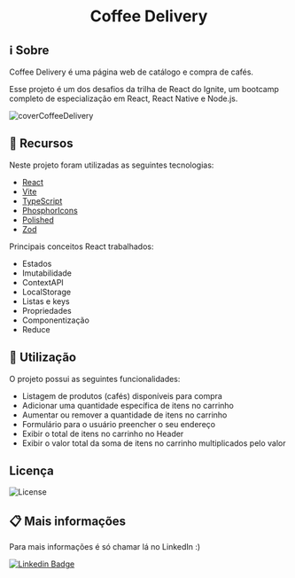 <h1 align="center"> 
	Coffee Delivery
</h1>

## ℹ Sobre

Coffee Delivery é uma página web de catálogo e compra de cafés. 

Esse projeto é um dos desafios da trilha de React do Ignite, um bootcamp completo de especialização em React, React Native e Node.js.

![coverCoffeeDelivery](https://github.com/josiasroberto/coffee-delivery/assets/93561196/06aee71c-9323-4dc9-8c63-b732dad16837)


## 🚀 Recursos

Neste projeto foram utilizadas as seguintes tecnologias:

- [React](https://reactjs.org/)
- [Vite](https://vitejs.dev/)
- [TypeScript](https://www.typescriptlang.org/)
- [PhosphorIcons](https://phosphoricons.com/)
- [Polished](https://polished.js.org/)
- [Zod](https://zod.dev/)

Principais conceitos React trabalhados:

- Estados
- Imutabilidade
- ContextAPI
- LocalStorage
- Listas e keys
- Propriedades
- Componentização
- Reduce

## 🎲 Utilização

O projeto possui as seguintes funcionalidades:

- Listagem de produtos (cafés) disponíveis para compra
- Adicionar uma quantidade específica de itens no carrinho
- Aumentar ou remover a quantidade de itens no carrinho
- Formulário para o usuário preencher o seu endereço
- Exibir o total de itens no carrinho no Header
- Exibir o valor total da soma de itens no carrinho multiplicados pelo valor

## Licença
  <img alt="License" src="https://img.shields.io/static/v1?label=license&message=MIT&color=49AA26&labelColor=000000">
  
## 📋 Mais informações

  Para mais informações é só chamar lá no LinkedIn :)

[![Linkedin Badge](https://img.shields.io/badge/-Josias%20Roberto-blue?style=flat-square&logo=Linkedin&logoColor=white&link=https://www.linkedin.com/in/josiasroberto/)](https://www.linkedin.com/in/josias-roberto/)
